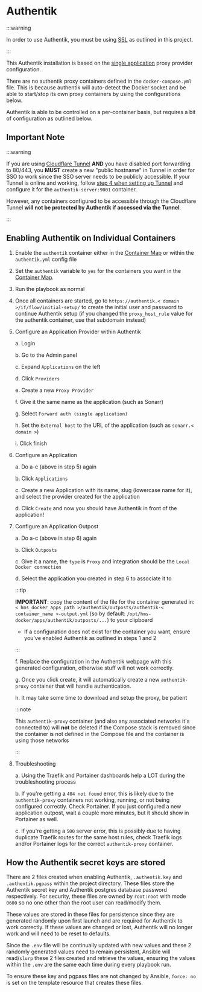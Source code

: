 # Authentik

:::warning

In order to use Authentik, you must be using [SSL](traefik/ssl.md) as outlined in this project.

:::

This Authentik installation is based on the [single application](https://goauthentik.io/docs/providers/proxy/forward_auth#single-application) proxy provider configuration.

There are no authentik proxy containers defined in the `docker-compose.yml` file. This is because authentik will auto-detect the Docker socket and be able to start/stop its own proxy containers by using the configurations below.

Authentik is able to be controlled on a per-container basis, but requires a bit of configuration as outlined below.

## Important Note

:::warning

If you are using [Cloudflare Tunnel](./Cloudflare/tunnel.md) **AND** you have disabled port forwarding to 80/443, you **MUST** create a new "public hostname" in Tunnel in order for SSO to work since the SSO server needs to be publicly accessible. If your Tunnel is online and working, follow [step 4 when setting up Tunnel](./Cloudflare/tunnel.md) and configure it for the `authentik-server:9001` container.

However, any containers configured to be accessible through the Cloudflare Tunnel **will not be protected by Authentik if accessed via the Tunnel**.

:::

## Enabling Authentik on Individual Containers

1. Enable the `authentik` container either in the [Container Map](../container-map.md) or within the `authentik.yml` config file

2. Set the `authentik` variable to `yes` for the containers you want in the [Container Map](../container-map.md).

3. Run the playbook as normal

4. Once all containers are started, go to `https://authentik.< domain >/if/flow/initial-setup/` to create the initial user and password to continue Authentik setup (if you changed the `proxy_host_rule` value for the authentik container, use that subdomain instead)

5. Configure an Application Provider within Authentik

    a. Login

    b. Go to the Admin panel

    c. Expand `Applications` on the left

    d. Click `Providers`

    e. Create a new `Proxy Provider`

    f. Give it the same name as the application (such as Sonarr)

    g. Select `Forward auth (single application)`

    h. Set the `External host` to the URL of the application (such as `sonarr.< domain >`)

    i. Click finish

6. Configure an Application

    a. Do a-c (above in step 5) again

    b. Click `Applications`

    c. Create a new Application with its name, slug (lowercase name for it), and select the provider created for the application

    d. Click `Create` and now you should have Authentik in front of the application!

7. Configure an Application Outpost

    a. Do a-c (above in step 6) again

    b. Click `Outposts`

    c. Give it a name, the `type` is `Proxy` and integration should be the `Local Docker connection`

    d. Select the application you created in step 6 to associate it to

    :::tip

    **IMPORTANT**: copy the content of the file for the container generated in: `< hms_docker_apps_path >/authentik/outposts/authentik-< container_name >-output.yml` (so by default: `/opt/hms-docker/apps/authentik/outposts/...`) to your clipboard

    - If a configuration does not exist for the container you want, ensure you've enabled Authentik as outlined in steps 1 and 2

    :::

    f. Replace the configuration in the Authentik webpage with this generated configuration, otherwise stuff will not work correctly.

    g. Once you click create, it will automatically create a new `authentik-proxy` container that will handle authentication.

    h. It may take some time to download and setup the proxy, be patient

    :::note

    This `authentik-proxy` container (and also any associated networks it's connected to) will **not** be deleted if the Compose stack is removed since the container is not defined in the Compose file and the container is using those networks

    :::

8. Troubleshooting

    a. Using the Traefik and Portainer dashboards help a LOT during the troubleshooting process

    b. If you're getting a `404 not found` error, this is likely due to the `authentik-proxy` containers not working, running, or not being configured correctly. Check Portainer. If you just configured a new application outpost, wait a couple more minutes, but it should show in Portainer as well.

    c. If you're getting a `500` server error, this is possibly due to having duplicate Traefik routes for the same host rules, check Traefik logs and/or Portainer logs for the correct `authentik-proxy` container.

## How the Authentik secret keys are stored

There are 2 files created when enabling Authentik, `.authentik.key` and `.authentik.pgpass` within the project directory. These files store the Authentik secret key and Authentik postgres database password respectively. For security, these files are owned by `root:root` with mode `0600` so no one other than the root user can read/modify them.

These values are stored in these files for persistence since they are generated randomly upon first launch and are required for Authentik to work correctly. If these values are changed or lost, Authentik will no longer work and will need to be reset to defaults.

Since the `.env` file will be continually updated with new values and these 2 randomly generated values need to remain persistent, Ansible will read/`slurp` these 2 files created and retrieve the values, ensuring the values within the `.env` are the same each time during every playbook run.

To ensure these key and pgpass files are not changed by Ansible, `force: no` is set on the template resource that creates these files.
